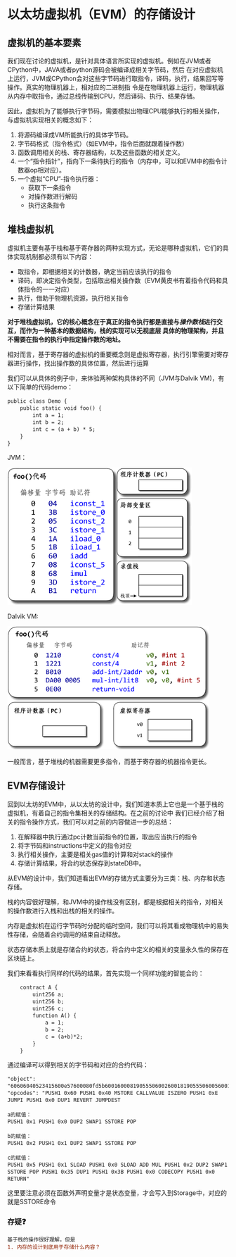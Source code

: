 # 以太坊虚拟机（EVM）的存储设计
## 虚拟机的基本要素
我们现在讨论的虚拟机，是针对具体语言所实现的虚拟机。例如在JVM或者CPython中，JAVA或者python源码会被编译成相关字节码，然后
在对应虚拟机上运行，JVM或CPython会对这些字节码进行取指令，译码，执行，结果回写等操作。真实的物理机器上，相对应的二进制指
令是在物理机器上运行，物理机器从内存中取指令，通过总线传输到CPU，然后译码、执行、结果存储。

因此，虚拟机为了能够执行字节码，需要模拟出物理CPU能够执行的相关操作，与虚拟机实现相关的概念如下：
1. 将源码编译成VM所能执行的具体字节码。 
2. 字节码格式（指令格式）（如EVM中，指令后面就跟着操作数）
3. 函数调用相关的栈、寄存器结构，以及这些函数的相关定义。 
4. 一个“指令指针”，指向下一条待执行的指令（内存中，可以和EVM中的指令计数器op相对应）。
5. 一个虚拟“CPU”-指令执行器：
    - 获取下一条指令
    - 对操作数进行解码
    - 执行这条指令
 
## 堆栈虚拟机
虚拟机主要有基于栈和基于寄存器的两种实现方式，无论是哪种虚拟机，它们的具体实现机制都必须有以下内容：

- 取指令，即根据相关的计数器，确定当前应该执行的指令
- 译码，即决定指令类型，包括取出相关操作数（EVM黄皮书有着指令代码和具体指令的一一对应）
- 执行，借助于物理机资源，执行相关指令
- 存储计算结果

**对于堆栈虚拟机，它的核心概念在于真正的指令执行都是直接与*操作数栈*进行交互，而作为一种基本的数据结构，栈的实现可以无视底层
具体的物理架构，并且不需要在指令的执行中指定操作数的地址。**

相对而言，基于寄存器的虚拟机的重要概念则是虚拟寄存器，执行引擎需要对寄存器进行操作，找出操作数的具体位置，然后进行运算

我们可以从具体的例子中，来体验两种架构具体的不同（JVM与Dalvik VM)，有以下简单的代码demo：

    public class Demo {  
        public static void foo() {  
            int a = 1;  
            int b = 2;  
            int c = (a + b) * 5;  
        }  
    }  
    
JVM：

![JVM.png](./img/20180416/JVM.gif)

Dalvik VM:

![JVM.png](./img/20180416/安卓.gif)

一般而言，基于堆栈的机器需要更多指令，而基于寄存器的机器指令更长。


## EVM存储设计
回到以太坊的EVM中，从以太坊的设计中，我们知道本质上它也是一个基于栈的虚拟机，有着自己的指令集相关的存储结构。在之前的讨论中
我们已经介绍了相关的指令操作方式，我们可以对之前的内容做进一步的总结：
1. 在解释器中执行通过pc计数当前指令的位置，取出应当执行的指令
2. 将字节码和instructions中定义的指令对应
3. 执行相关操作，主要是相关gas值的计算和对stack的操作
4. 存储计算结果，将合约状态保存到stateDB中。

从EVM的设计中，我们知道看出EVM的存储方式主要分为三类：栈、内存和状态存储。

栈的内容很好理解，和JVM中的操作栈没有区别，都是根据相关的指令，对相关的操作数进行入栈和出栈的相关的操作。

内存是虚拟机在运行字节码时分配的临时空间，我们可以将其看成物理机中的易失性存储，会随着合约调用的结束自动释放。

状态存储本质上就是存储合约的状态，将合约中定义的相关的变量永久性的保存在区块链上。

我们来看看执行同样的代码的结果，首先实现一个同样功能的智能合约：
```    
    contract A {
        uint256 a;
        uint256 b;
        uint256 c;
        function A() {
            a = 1;
            b = 2;
            c = (a+b)*2;
        }      
    }
```
通过编译可以得到相关的字节码和对应的合约代码：

    "object": "60606040523415600e57600080fd5b6001600081905550600260018190555060056001546000540102600281905550603580603b6000396000f3006060604052600080fd00a165627a7a72305820ad8e31604359fe73688eb5a3775add6ff51aab0c97b79c6d1fd917e659dd174f0029",
    "opcodes": "PUSH1 0x60 PUSH1 0x40 MSTORE CALLVALUE ISZERO PUSH1 0xE JUMPI PUSH1 0x0 DUP1 REVERT JUMPDEST
    
    a的赋值：
    PUSH1 0x1 PUSH1 0x0 DUP2 SWAP1 SSTORE POP
    
    b的赋值：
    PUSH1 0x2 PUSH1 0x1 DUP2 SWAP1 SSTORE POP
    
    c的赋值：
    PUSH1 0x5 PUSH1 0x1 SLOAD PUSH1 0x0 SLOAD ADD MUL PUSH1 0x2 DUP2 SWAP1 SSTORE POP PUSH1 0x35 DUP1 PUSH1 0x3B PUSH1 0x0 CODECOPY PUSH1 0x0 RETURN"

这里要注意必须在函数外声明变量才是状态变量，才会写入到Storage中，对应的就是SSTORE命令

### 存疑❓

```diff
基于栈的操作很好理解，但是
1. 内存的设计到底用于存储什么内容？
```


